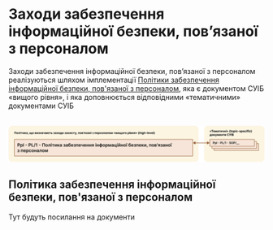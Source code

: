 # Заходи забезпечення інформаційної безпеки, пов’язаної з персоналом

Заходи забезпечення інформаційної безпеки, пов’язаної з персоналом  реалізуються шляхом імплементації [Політики забезпечення інформаційної безпеки, пов'язаної з персоналом](/hr#політика-забезпечення-інформаціиноі-безпеки-пов-язаноі-з-персоналом), яка є документом СУІБ «вищого рівня», і яка доповнюється відповідними «тематичними» документами СУІБ<br><br>

![Заходи забезпечення інформаційної безпеки, пов’язаної з персоналом](./media/hr.svg)

## Політика забезпечення інформаційної безпеки, пов'язаної з персоналом
Тут будуть посилання на документи